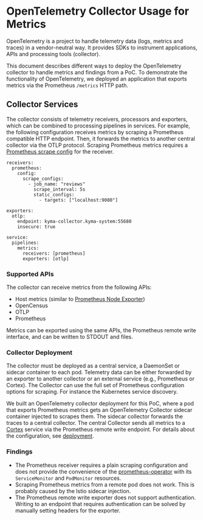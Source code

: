 # OpenTelemetry Collector Usage for Metrics

OpenTelemetry is a project to handle telemetry data (logs, metrics and traces) in a vendor-neutral way. It provides SDKs to instrument applications, APIs and processing tools (collector).

This document describes different ways to deploy the OpenTelemetry collector to handle metrics and findings from a PoC. To demonstrate the functionality of OpenTelemetry, we deployed an application that exports metrics via the Prometheus `/metrics` HTTP path.

## Collector Services

The collector consists of telemetry receivers, processors and exporters, which can be combined to processing pipelines in services. For example, the following configuration receives metrics by scraping a Prometheus compatible HTTP endpoint. Then, it forwards the metrics to another central collector via the OTLP protocol. Scraping Prometheus metrics requires a [Prometheus scrape config](https://prometheus.io/docs/prometheus/latest/configuration/configuration/#scrape_config) for the receiver.

```
receivers:
  prometheus:
    config:
      scrape_configs:
        - job_name: "reviews"
          scrape_interval: 5s
          static_configs:
            - targets: ["localhost:9080"]

exporters:
  otlp:
    endpoint: kyma-collector.kyma-system:55680
    insecure: true

service:
  pipelines:
    metrics:
      receivers: [prometheus]
      exporters: [otlp]
```

### Supported APIs

The collector can receive metrics from the following APIs:

* Host metrics (similar to [Prometheus Node Exporter](https://github.com/prometheus/node_exporter))
* OpenCensus
* OTLP
* Prometheus

Metrics can be exported using the same APIs, the Prometheus remote write interface, and can be written to STDOUT and files.

### Collector Deployment

The collector must be deployed as a central service, a DaemonSet or sidecar container to each pod. Telemetry data can be either forwarded by an exporter to another collector or an external service (e.g., Prometheus or Cortex). The Collector can use the full set of Prometheus configuration options for scraping. For instance the Kubernetes service discovery.

We built an OpenTelemetry collector deployment for this PoC, where a pod that exports Prometheus metrics gets an OpenTelemetry Collector sidecar container injected to scrapes them. The sidecar collector forwards the traces to a central collector. The central Collector sends all metrics to a [Cortex](https://github.com/cortexproject/cortex) service via the Prometheus remote write endpoint.
For details about the configuration, see [deployment](deployment/).

### Findings

* The Prometheus receiver requires a plain scraping configuration and does not provide the convenience of the [prometheus-operator](https://github.com/prometheus-operator/prometheus-operator) with its `ServiceMonitor` and `PodMonitor` resources.
* Scraping Prometheus metrics from a remote pod does not work. This is probably caused by the Istio sidecar injection.
* The Prometheus remote write exporter does not support authentication. Writing to an endpoint that requires authentication can be solved by manually setting headers for the exporter.
